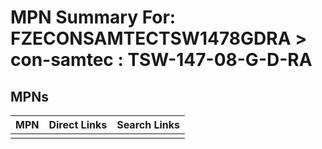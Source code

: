 



# MPN Summary For: FZECONSAMTECTSW1478GDRA > con-samtec : TSW-147-08-G-D-RA

## MPNs
  

|MPN|Direct Links|Search Links|
| :--- | :--- | :--- |
||||
